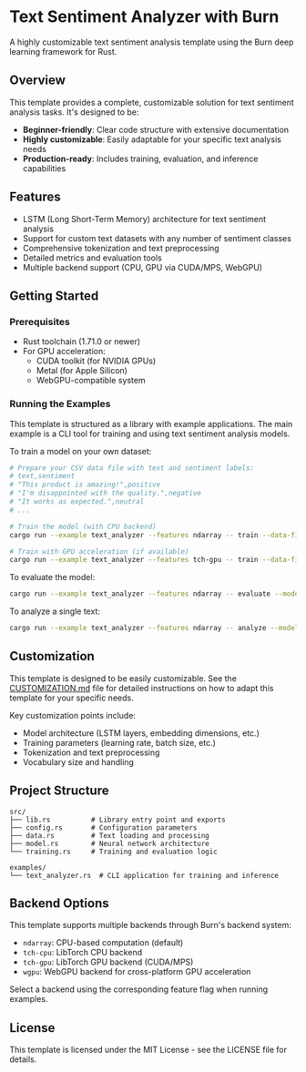 # Text Sentiment Analyzer with Burn

A highly customizable text sentiment analysis template using the Burn deep learning framework for Rust.

## Overview

This template provides a complete, customizable solution for text sentiment analysis tasks. It's designed to be:

- **Beginner-friendly**: Clear code structure with extensive documentation
- **Highly customizable**: Easily adaptable for your specific text analysis needs
- **Production-ready**: Includes training, evaluation, and inference capabilities

## Features

- LSTM (Long Short-Term Memory) architecture for text sentiment analysis
- Support for custom text datasets with any number of sentiment classes
- Comprehensive tokenization and text preprocessing
- Detailed metrics and evaluation tools
- Multiple backend support (CPU, GPU via CUDA/MPS, WebGPU)

## Getting Started

### Prerequisites

- Rust toolchain (1.71.0 or newer)
- For GPU acceleration:
  - CUDA toolkit (for NVIDIA GPUs)
  - Metal (for Apple Silicon)
  - WebGPU-compatible system

### Running the Examples

This template is structured as a library with example applications. The main example is a CLI tool for training and using text sentiment analysis models.

To train a model on your own dataset:

```bash
# Prepare your CSV data file with text and sentiment labels:
# text,sentiment
# "This product is amazing!",positive
# "I'm disappointed with the quality.",negative
# "It works as expected.",neutral
# ...

# Train the model (with CPU backend)
cargo run --example text_analyzer --features ndarray -- train --data-file ./data.csv --epochs 10

# Train with GPU acceleration (if available)
cargo run --example text_analyzer --features tch-gpu -- train --data-file ./data.csv --epochs 10
```

To evaluate the model:

```bash
cargo run --example text_analyzer --features ndarray -- evaluate --model ./model.bin --data-file ./test_data.csv
```

To analyze a single text:

```bash
cargo run --example text_analyzer --features ndarray -- analyze --model ./model.bin --text "This product is amazing!"
```

## Customization

This template is designed to be easily customizable. See the [CUSTOMIZATION.md](CUSTOMIZATION.md) file for detailed instructions on how to adapt this template for your specific needs.

Key customization points include:

- Model architecture (LSTM layers, embedding dimensions, etc.)
- Training parameters (learning rate, batch size, etc.)
- Tokenization and text preprocessing
- Vocabulary size and handling

## Project Structure

```
src/
├── lib.rs          # Library entry point and exports
├── config.rs       # Configuration parameters
├── data.rs         # Text loading and processing
├── model.rs        # Neural network architecture
└── training.rs     # Training and evaluation logic

examples/
└── text_analyzer.rs  # CLI application for training and inference
```

## Backend Options

This template supports multiple backends through Burn's backend system:

- `ndarray`: CPU-based computation (default)
- `tch-cpu`: LibTorch CPU backend
- `tch-gpu`: LibTorch GPU backend (CUDA/MPS)
- `wgpu`: WebGPU backend for cross-platform GPU acceleration

Select a backend using the corresponding feature flag when running examples.

## License

This template is licensed under the MIT License - see the LICENSE file for details.
